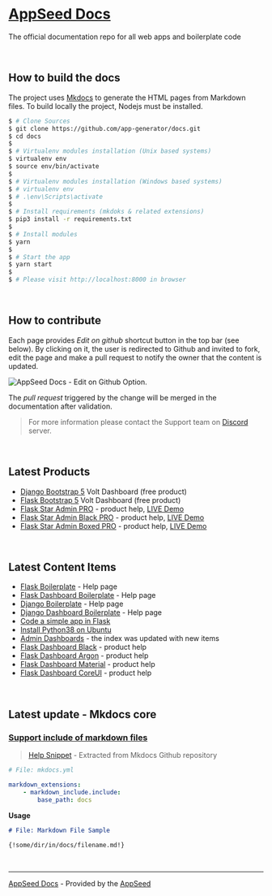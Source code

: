 # [AppSeed Docs](https://docs.appseed.us)

The official documentation repo for all web apps and boilerplate code 

<br />

## How to build the docs

The project uses [Mkdocs](https://www.mkdocs.org/) to generate the HTML pages from Markdown files. To build locally the project, Nodejs must be installed.

```bash
$ # Clone Sources
$ git clone https://github.com/app-generator/docs.git
$ cd docs
$
$ # Virtualenv modules installation (Unix based systems)
$ virtualenv env
$ source env/bin/activate
$
$ # Virtualenv modules installation (Windows based systems)
$ # virtualenv env
$ # .\env\Scripts\activate
$
$ # Install requirements (mkdoks & related extensions)
$ pip3 install -r requirements.txt
$
$ # Install modules
$ yarn
$
$ # Start the app
$ yarn start
$
$ # Please visit http://localhost:8000 in browser
```

<br />

## How to contribute

Each page provides *Edit on github* shortcut button in the top bar (see below). By clicking on it, the user is redirected to Github and invited to fork, edit the page and make a pull request to notify the owner that the content is updated.

![AppSeed Docs - Edit on Github Option.](https://raw.githubusercontent.com/app-generator/docs/master/static/docs-edit-page-option.jpg)

The *pull request* triggered by the change will be merged in the documentation after validation.

> For more information please contact the Support team on [Discord](https://discord.gg/fZC6hup) server.

<br />

## Latest Products

- [Django Bootstrap 5](https://docs.appseed.us/admin-dashboards/django-dashboard-volt/) Volt Dashboard (free product)
- [Flask Bootstrap 5](https://docs.appseed.us/admin-dashboards/flask-dashboard-volt/) Volt Dashboard (free product)
- [Flask Star Admin PRO](https://docs.appseed.us/admin-dashboards/flask-dashboard-staradmin-pro/) - product help, [LIVE Demo](https://flask-dashboard-staradmin-pro.appseed.us/)
- [Flask Star Admin Black PRO](https://docs.appseed.us/admin-dashboards/flask-dashboard-staradmin-black-pro/) - product help, [LIVE Demo](https://flask-dashboard-staradmin-black-pro.appseed.us/)
- [Flask Star Admin Boxed PRO](https://docs.appseed.us/admin-dashboards/flask-dashboard-staradmin-boxed-pro/) - product help, [LIVE Demo](https://flask-dashboard-staradmin-boxed-pro.appseed.us/)

<br />

## Latest Content Items

- [Flask Boilerplate](https://docs.appseed.us/boilerplate-code/flask/) - Help page
- [Flask Dashboard Boilerplate](https://docs.appseed.us/boilerplate-code/flask/) - Help page
- [Django Boilerplate](https://docs.appseed.us/boilerplate-code/django/) - Help page
- [Django Dashboard Boilerplate](https://docs.appseed.us/boilerplate-code/django-dashboard/) - Help page
- [Code a simple app in Flask](https://docs.appseed.us/tutorials/flask-understand-flask-code-simple-app/)
- [Install Python38 on Ubuntu](https://docs.appseed.us/how-to/install-python38-ubuntu/)
- [Admin Dashboards](https://docs.appseed.us/admin-dashboards/) - the index was updated with new items
- [Flask Dashboard Black](https://docs.appseed.us/admin-dashboards/flask-dashboard-black/) - product help
- [Flask Dashboard Argon](https://docs.appseed.us/admin-dashboards/flask-dashboard-argon/) - product help
- [Flask Dashboard Material](https://docs.appseed.us/admin-dashboards/flask-dashboard-material/) - product help
- [Flask Dashboard CoreUI](https://docs.appseed.us/admin-dashboards/flask-dashboard-coreui/) - product help

<br />

## Latest update - Mkdocs core

### [Support include of markdown files](https://github.com/mkdocs/mkdocs/issues/777)

> [Help Snippet](https://github.com/mkdocs/mkdocs/issues/777#issuecomment-308266201) - Extracted from Mkdocs Github repository

```yaml
# File: mkdocs.yml

markdown_extensions:
    - markdown_include.include:
        base_path: docs
```

**Usage**

```md
# File: Markdown File Sample

{!some/dir/in/docs/filename.md!}

```

<br />

---
[AppSeed Docs](https://docs.appseed.us) - Provided by the [AppSeed](https://appseed.us)
